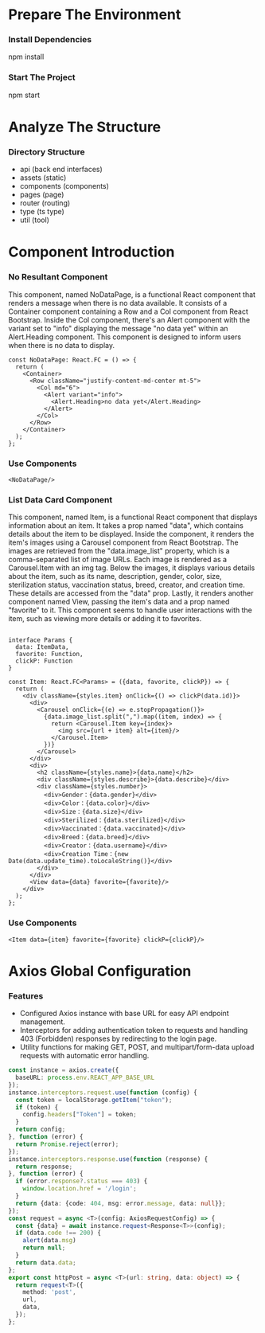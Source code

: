 # Prepare The Environment

### Install Dependencies

npm install

### Start The Project

npm start

# Analyze The Structure

### Directory Structure

- api (back end interfaces)
- assets (static)
- components (components)
- pages (page)
- router (routing)
- type (ts type)
- util (tool)

# Component Introduction

### No Resultant Component

This component, named NoDataPage, is a functional React component that renders a message when there is no data
available. It consists of a Container component containing a Row and a Col component from React Bootstrap. Inside the
Col component, there's an Alert component with the variant set to "info" displaying the message "no data yet" within an
Alert.Heading component. This component is designed to inform users when there is no data to display.

```tsx
const NoDataPage: React.FC = () => {
  return (
    <Container>
      <Row className="justify-content-md-center mt-5">
        <Col md="6">
          <Alert variant="info">
            <Alert.Heading>no data yet</Alert.Heading>
          </Alert>
        </Col>
      </Row>
    </Container>
  );
};
```

### Use Components

```tsx
<NoDataPage/>
```

### List Data Card Component

This component, named Item, is a functional React component that displays information about an item. It takes a prop
named "data", which contains details about the item to be displayed.
Inside the component, it renders the item's images using a Carousel component from React Bootstrap. The images are
retrieved from the "data.image_list" property, which is a comma-separated list of image URLs. Each image is rendered as
a Carousel.Item with an img tag.
Below the images, it displays various details about the item, such as its name, description, gender, color, size,
sterilization status, vaccination status, breed, creator, and creation time. These details are accessed from the "data"
prop.
Lastly, it renders another component named View, passing the item's data and a prop named "favorite" to it. This
component seems to handle user interactions with the item, such as viewing more details or adding it to favorites.

```tsx

interface Params {
  data: ItemData,
  favorite: Function,
  clickP: Function
}

const Item: React.FC<Params> = ({data, favorite, clickP}) => {
  return (
    <div className={styles.item} onClick={() => clickP(data.id)}>
      <div>
        <Carousel onClick={(e) => e.stopPropagation()}>
          {data.image_list.split(",").map((item, index) => {
            return <Carousel.Item key={index}>
              <img src={url + item} alt={item}/>
            </Carousel.Item>
          })}
        </Carousel>
      </div>
      <div>
        <h2 className={styles.name}>{data.name}</h2>
        <div className={styles.describe}>{data.describe}</div>
        <div className={styles.number}>
          <div>Gender：{data.gender}</div>
          <div>Color：{data.color}</div>
          <div>Size：{data.size}</div>
          <div>Sterilized：{data.sterilized}</div>
          <div>Vaccinated：{data.vaccinated}</div>
          <div>Breed：{data.breed}</div>
          <div>Creator：{data.username}</div>
          <div>Creation Time：{new Date(data.update_time).toLocaleString()}</div>
        </div>
      </div>
      <View data={data} favorite={favorite}/>
    </div>
  );
};
```

### Use Components

```tsx
<Item data={item} favorite={favorite} clickP={clickP}/>
```

# Axios Global Configuration

### Features

- Configured Axios instance with base URL for easy API endpoint management.
- Interceptors for adding authentication token to requests and handling 403 (Forbidden) responses by redirecting to the
  login page.
- Utility functions for making GET, POST, and multipart/form-data upload requests with automatic error handling.

```ts
const instance = axios.create({
  baseURL: process.env.REACT_APP_BASE_URL
});
instance.interceptors.request.use(function (config) {
  const token = localStorage.getItem("token");
  if (token) {
    config.headers["Token"] = token;
  }
  return config;
}, function (error) {
  return Promise.reject(error);
});
instance.interceptors.response.use(function (response) {
  return response;
}, function (error) {
  if (error.response?.status === 403) {
    window.location.href = '/login';
  }
  return {data: {code: 404, msg: error.message, data: null}};
});
const request = async <T>(config: AxiosRequestConfig) => {
  const {data} = await instance.request<Response<T>>(config);
  if (data.code !== 200) {
    alert(data.msg)
    return null;
  }
  return data.data;
};
export const httpPost = async <T>(url: string, data: object) => {
  return request<T>({
    method: 'post',
    url,
    data,
  });
};

```


